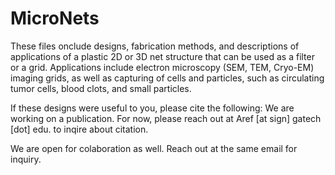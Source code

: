 # MicroNets

These files onclude designs, fabrication methods, and descriptions of applications of a plastic 2D or 3D net structure that can be used as a filter or a grid. Applications include electron microscopy (SEM, TEM, Cryo-EM) imaging grids, as well as capturing of cells and particles, such as circulating tumor cells, blood clots, and small particles.



If these designs were useful to you, please cite the following:
We are working on a publication. For now, please reach out at Aref [at sign] gatech [dot] edu. to inqire about citation.

We are open for colaboration as well. Reach out at the same email for inquiry.
